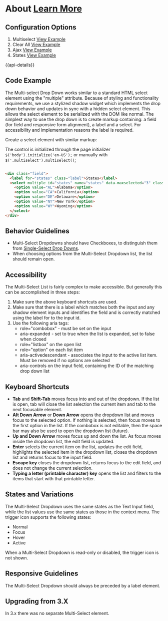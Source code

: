 
# About  [Learn More](https://soho.infor.com/index.php?p=component/about-dialog)

## Configuration Options

1. Multiselect [View Example]( ../components/multiselect/example-index)
2. Clear All [View Example]( ../components/multiselect/example-clear-all)
3. Ajax [View Example]( ../components/multiselect/example-ajax)
4. States [View Example]( ../components/multiselect/example-states)

{{api-details}}

## Code Example

The Multi-select Drop Down works similar to a standard HTML select element using the "multiple" attribute. Because of styling and functionality requirements, we use a stylized shadow widget which implements the drop down behavior and updates in sync with a hidden select element. This allows the select element to be serialized with the DOM like normal. The simplest way to use the drop down is to create markup containing: a field (for field and responsive form alignment), a label and a select. For accessibility and implementation reasons the label is required.

Create a select element with similar markup:

The control is initialized through the page initializer `$('body').initialize('en-US');` or manually with `$('.multiselect').multiselect()`;

```html

<div class="field">
  <label for="states" class="label">States</label>
  <select multiple id="states" name="states" data-maxselected="3" class="multiselect">
    <option value="AL">Alabama</option>
    <option value="CA">California</option>
    <option value="DE">Delaware</option>
    <option value="NY">New York</option>
    <option value="WY">Wyoming</option>
  </select>
</div>


```


## Behavior Guidelines

-   Multi-Select Dropdowns should have Checkboxes, to distinguish them from [Single-Select Drop Downs](https://soho.infor.com/index.php?p=component/single-select-dropdown).
-   When choosing options from the Multi-Select Dropdown list, the list should remain open.

## Accessibility

The Multi-Select List is fairly complex to make accessible. But generally this can be accomplished in three steps:

1.  Make sure the above keyboard shortcuts are used.
2.  Make sure that there is a label which matches both the input and any shadow element inputs and identifies the field and is correctly matched using the label for to the input id.
3.  Use the following aria tags:
    -   role="combobox" - must be set on the input
    -   aria-expanded - set to true when the list is expanded, set to false when closed
    -   role="listbox" on the open list
    -   role="option" on each list item
    -   aria-activedescendant - associates the input to the active list item. Must be removed if no options are selected
    -   aria-controls on the input field, containing the ID of the matching drop down list


## Keyboard Shortcuts

-   **Tab** and **Shift-Tab** moves focus into and out of the dropdown. If the list is open, tab will close the list selection the current item and tab to the next focusable element.
-   **Alt Down Arrow** or **Down Arrow** opens the dropdown list and moves focus to the selected option. If nothing is selected, then focus moves to the first option in the list. If the combobox is not editable, then the space bar may also be used to open the dropdown list (future).
-   **Up and Down Arrow** moves focus up and down the list. As focus moves inside the dropdown list, the edit field is updated.
-   **Enter** selects the current item on the list, updates the edit field, highlights the selected item in the dropdown list, closes the dropdown list and returns focus to the input field.
-   **Escape key** closes the dropdown list, returns focus to the edit field, and does not change the current selection.
-   **Typing a letter (printable character) key** opens the list and filters to the items that start with that printable letter.

## States and Variations

The Multi-Select Dropdown uses the same states as the Text Input field, while the list values use the same states as those in the context menu. The trigger icon supports the following states:

-   Normal
-   Focus
-   Hover
-   Active

When a Multi-Select Dropdown is read-only or disabled, the trigger icon is not shown.

## Responsive Guidelines

The Multi-Select Dropdown should always be preceded by a label element.

## Upgrading from 3.X

In 3.x there was no separate Multi-Select element.
